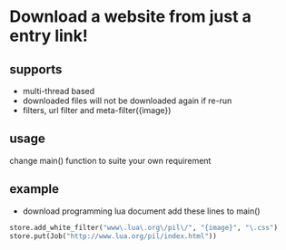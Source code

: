 Download a website from just a entry link!
=============================================


supports
------------

* multi-thread based
* downloaded files will not be downloaded again if re-run
* filters, url filter and meta-filter({image})


usage
------------

change main() function to suite your own requirement

example
------------

* download programming lua document
add these lines to main()

```python
store.add_white_filter("www\.lua\.org\/pil\/", "{image}", "\.css")
store.put(Job("http://www.lua.org/pil/index.html"))
```
